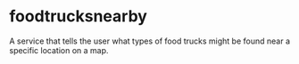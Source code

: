 # foodtrucksnearby
A service that tells the user what types of food trucks might be found near a specific location on a map.
